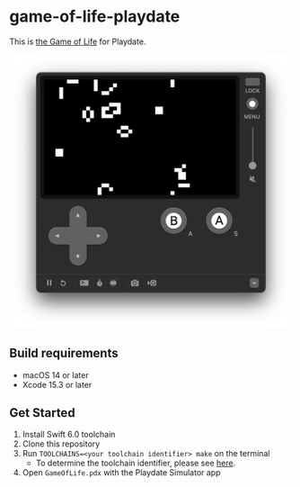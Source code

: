 # game-of-life-playdate

This is [the Game of Life](https://github.com/kkebo/GameOfLife.swiftpm) for Playdate.

![screenshot](screenshot.png)

## Build requirements

- macOS 14 or later
- Xcode 15.3 or later

## Get Started

1. Install Swift 6.0 toolchain
1. Clone this repository
1. Run `TOOLCHAINS=<your toolchain identifier> make` on the terminal
    - To determine the toolchain identifier, please see [here](https://apple.github.io/swift-playdate-examples/documentation/playdate/buildingtheexamples#Determining-the-Toolchain-Identifier).
1. Open `GameOfLife.pdx` with the Playdate Simulator app
